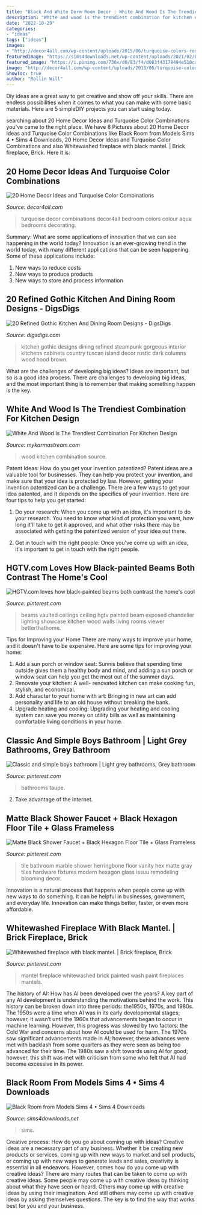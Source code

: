 ```yaml
---
title: "Black And White Dorm Room Decor : White And Wood Is The Trendiest Combination For Kitchen Design"
description: "White and wood is the trendiest combination for kitchen design"
date: "2022-10-29"
categories:
- "ideas"
tags: ["ideas"]
images:
- "http://decor4all.com/wp-content/uploads/2015/06/turquoise-colors-room-decorating-ideas-10.jpg"
featuredImage: "https://sims4downloads.net/wp-content/uploads/2021/02/Black-Room-Sims-4-cc.jpg"
featured_image: "https://i.pinimg.com/736x/d0/83/f4/d083f43178494e510cacab755b274782--fixer-upper-mantel.jpg"
image: "http://decor4all.com/wp-content/uploads/2015/06/turquoise-colors-room-decorating-ideas-10.jpg"
ShowToc: true
author: "Rollin Will"
---
```



Diy ideas are a great way to get creative and show off your skills. There are endless possibilities when it comes to what you can make with some basic materials. Here are 5 simpleDIY projects you can start using today.

	

		
searching about 20 Home Decor Ideas and Turquoise Color Combinations you've came to the right place. We have 8 Pictures about 20 Home Decor Ideas and Turquoise Color Combinations like Black Room from Models Sims 4 • Sims 4 Downloads, 20 Home Decor Ideas and Turquoise Color Combinations and also Whitewashed fireplace with black mantel. | Brick fireplace, Brick. Here it is:
		
    
## 20 Home Decor Ideas And Turquoise Color Combinations

<img loading=lazy src="http://decor4all.com/wp-content/uploads/2015/06/turquoise-colors-room-decorating-ideas-10.jpg" onerror="this.onerror=null;this.src='https://tse3.mm.bing.net/th?id=OIP.WL2hB5o_TahB5LRZ-93JCAHaKI&amp;pid=15.1';" alt="20 Home Decor Ideas and Turquoise Color Combinations">

_Source: decor4all.com_

>turquoise decor combinations decor4all bedroom colors colour aqua bedrooms decorating. 

	

Summary: What are some applications of innovation that we can see happening in the world today?
Innovation is an ever-growing trend in the world today, with many different applications that can be seen happening. Some of these applications include: 
1. New ways to reduce costs 
2. New ways to produce products 
3. New ways to store and process information 

    
## 20 Refined Gothic Kitchen And Dining Room Designs - DigsDigs

<img loading=lazy src="http://www.digsdigs.com/photos/refined-gothic-kitchen-and-dining-room-designs-4.jpg" onerror="this.onerror=null;this.src='https://tse2.mm.bing.net/th?id=OIP.0s6aAzrnWemgmJb_PP4NPwHaJ5&amp;pid=15.1';" alt="20 Refined Gothic Kitchen And Dining Room Designs - DigsDigs">

_Source: digsdigs.com_

>kitchen gothic designs dining refined steampunk gorgeous interior kitchens cabinets country tuscan island decor rustic dark columns wood hood brown. 

	

What are the challenges of developing big ideas?
Ideas are important, but so is a good idea process. There are challenges to developing big ideas, and the most important thing is to remember that making something happen is the key.

    
## White And Wood Is The Trendiest Combination For Kitchen Design

<img loading=lazy src="https://mykarmastream.com/wp-content/uploads/2017/06/white-and-wood-kitchen-4.jpg" onerror="this.onerror=null;this.src='https://tse3.mm.bing.net/th?id=OIP.xYpm32SPufit7C-xcwbp5wHaJ4&amp;pid=15.1';" alt="White And Wood Is The Trendiest Combination For Kitchen Design">

_Source: mykarmastream.com_

>wood kitchen combination source. 

	

Patent Ideas: How do you get your invention patentized?
Patent ideas are a valuable tool for businesses. They can help you protect your invention, and make sure that your idea is protected by law. However, getting your invention patentized can be a challenge. There are a few ways to get your idea patented, and it depends on the specifics of your invention. Here are four tips to help you get started: 
1. Do your research: When you come up with an idea, it's important to do your research. You need to know what kind of protection you want, how long it'll take to get it approved, and what other risks there may be associated with getting the patentized version of your idea out there. 

2. Get in touch with the right people: Once you've come up with an idea, it's important to get in touch with the right people.

    
## HGTV.com Loves How Black-painted Beams Both Contrast The Home&#039;s Cool

<img loading=lazy src="https://i.pinimg.com/736x/fa/da/62/fada62bfeecd12867673b6c03d35e139.jpg" onerror="this.onerror=null;this.src='https://tse3.mm.bing.net/th?id=OIP.RqazvKK2fwrVzq6cf-l36QHaLH&amp;pid=15.1';" alt="HGTV.com loves how black-painted beams both contrast the home&#039;s cool">

_Source: pinterest.com_

>beams vaulted ceilings ceiling hgtv painted beam exposed chandelier lighting showcase kitchen wood walls living rooms viewer betterthathome. 

	

Tips for Improving your Home
There are many ways to improve your home, and it doesn't have to be expensive. Here are some tips for improving your home: 
1. Add a sun porch or window seat: Sunnis believe that spending time outside gives them a healthy body and mind, and adding a sun porch or window seat can help you get the most out of the summer days. 
2. Renovate your kitchen: A well- renovated kitchen can make cooking fun, stylish, and economical. 
3. Add character to your home with art: Bringing in new art can add personality and life to an old house without breaking the bank. 
4. Upgrade heating and cooling: Upgrading your heating and cooling system can save you money on utility bills as well as maintaining comfortable living conditions in your home.

    
## Classic And Simple Boys Bathroom | Light Grey Bathrooms, Grey Bathroom

<img loading=lazy src="https://i.pinimg.com/736x/bd/70/30/bd7030e98c3599d78ef62aa32e26f2b4.jpg" onerror="this.onerror=null;this.src='https://tse2.mm.bing.net/th?id=OIP.mfJI-s1R2F3-ze11ScxhgAHaLG&amp;pid=15.1';" alt="Classic and simple boys bathroom | Light grey bathrooms, Grey bathroom">

_Source: pinterest.com_

>bathrooms taupe. 

	

2. Take advantage of the internet.

    
## Matte Black Shower Faucet + Black Hexagon Floor Tile + Glass Frameless

<img loading=lazy src="https://i.pinimg.com/736x/d4/29/96/d429966bb43aa8bfb45cbad36e309d39.jpg" onerror="this.onerror=null;this.src='https://tse3.mm.bing.net/th?id=OIP.pXIu4S1WTe5MXUpQd_d0CwHaLI&amp;pid=15.1';" alt="Matte Black Shower Faucet + Black Hexagon Floor Tile + Glass Frameless">

_Source: pinterest.com_

>tile bathroom marble shower herringbone floor vanity hex matte gray tiles hardware fixtures modern hexagon glass issuu remodeling blooming decor. 

	

Innovation is a natural process that happens when people come up with new ways to do something. It can be helpful in businesses, government, and everyday life. Innovation can make things better, faster, or even more affordable.

    
## Whitewashed Fireplace With Black Mantel. | Brick Fireplace, Brick

<img loading=lazy src="https://i.pinimg.com/736x/d0/83/f4/d083f43178494e510cacab755b274782--fixer-upper-mantel.jpg" onerror="this.onerror=null;this.src='https://tse3.mm.bing.net/th?id=OIP.d8yDx3WLX-4wAVsPXaaVAQHaJ3&amp;pid=15.1';" alt="Whitewashed fireplace with black mantel. | Brick fireplace, Brick">

_Source: pinterest.com_

>mantel fireplace whitewashed brick painted wash paint fireplaces mantels. 

	

The history of AI: How has AI been developed over the years?
A key part of any AI development is understanding the motivations behind the work. This history can be broken down into three periods: the1950s, 1970s, and 1980s. The 1950s were a time when AI was in its early developmental stages; however, it wasn’t until the 1960s that advancements began to occur in machine learning. However, this progress was slowed by two factors: the Cold War and concerns about how AI could be used for harm. The 1970s saw significant advancements made in AI; however, these advances were met with backlash from some quarters as they were seen as being too advanced for their time. The 1980s saw a shift towards using AI for good; however, this shift was met with criticism from some who felt that AI had become excessive in its power.

    
## Black Room From Models Sims 4 • Sims 4 Downloads

<img loading=lazy src="https://sims4downloads.net/wp-content/uploads/2021/02/Black-Room-Sims-4-cc.jpg" onerror="this.onerror=null;this.src='https://tse4.mm.bing.net/th?id=OIP.F0QAnCx_RG59dwP0ZEJPuwHaEK&amp;pid=15.1';" alt="Black Room from Models Sims 4 • Sims 4 Downloads">

_Source: sims4downloads.net_

>sims. 

	

Creative process: How do you go about coming up with ideas?
Creative ideas are a necessary part of any business. Whether it be creating new products or services, coming up with new ways to market and sell products, or coming up with new ways to generate leads and sales, creativity is essential in all endeavors. However, comes how do you come up with creative ideas? There are many routes that can be taken to come up with creative ideas. Some people may come up with creative ideas by thinking about what they have seen or heard. Others may come up with creative ideas by using their imagination. And still others may come up with creative ideas by asking themselves questions. The key is to find the way that works best for you and your business.

